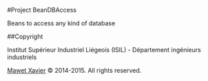 #Project BeanDBAccess

Beans to access any kind of database

##Copyright

Institut Supérieur Industriel Liégeois (ISIL) - Département ingénieurs industriels

[Mawet Xavier](http://www.nakim.be) © 2014-2015. All rights reserved.
